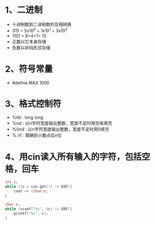 # 1、二进制
- 十进制数到二进制数的互相转换
- 315 = 5x10<sup>0</sup> + 1x10<sup>1</sup> + 3x10<sup>2</sup>
- 1101 = 8+4+1= 13
- 正数以它本身存储
- 负数以补码形式存储

# 2、符号常量
- #define MAX 1000

# 3、格式控制符
- %lld : long long
- %nd : 以n字符宽度输出整数，宽度不足时用空格填充
- %0nd : 以n字符宽度输出整数，宽度不足时用0填充
- %.nf : 精确到小数点后n位

# 4、用cin读入所有输入的字符，包括空格，回车
```c++
int c;
while ((c = cin.get()) != EOF){
    cout << (char)c;
}

char c;
while (scanf("%c", &c) != EOF){
    printf("%c", c);
}
```


